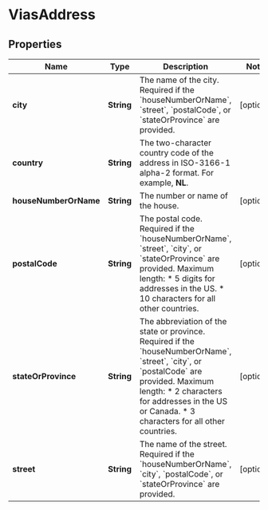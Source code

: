 

# ViasAddress


## Properties

| Name | Type | Description | Notes |
|------------ | ------------- | ------------- | -------------|
|**city** | **String** | The name of the city. Required if the &#x60;houseNumberOrName&#x60;, &#x60;street&#x60;, &#x60;postalCode&#x60;, or &#x60;stateOrProvince&#x60; are provided. |  [optional] |
|**country** | **String** | The two-character country code of the address in ISO-3166-1 alpha-2 format. For example, **NL**. |  |
|**houseNumberOrName** | **String** | The number or name of the house. |  [optional] |
|**postalCode** | **String** | The postal code. Required if the &#x60;houseNumberOrName&#x60;, &#x60;street&#x60;, &#x60;city&#x60;, or &#x60;stateOrProvince&#x60; are provided.  Maximum length:  * 5 digits for addresses in the US.  * 10 characters for all other countries. |  [optional] |
|**stateOrProvince** | **String** | The abbreviation of the state or province. Required if the &#x60;houseNumberOrName&#x60;, &#x60;street&#x60;, &#x60;city&#x60;, or &#x60;postalCode&#x60; are provided.   Maximum length:  * 2 characters for addresses in the US or Canada.  * 3 characters for all other countries.  |  [optional] |
|**street** | **String** | The name of the street. Required if the &#x60;houseNumberOrName&#x60;, &#x60;city&#x60;, &#x60;postalCode&#x60;, or &#x60;stateOrProvince&#x60; are provided. |  [optional] |



